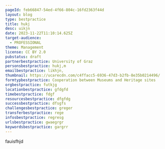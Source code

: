 ```yaml
---
pageId: feb66847-54ed-4f66-804c-16fd2363f44d
layout: blog
type: bestpractice
title: hukj
desc: uikjn
date: 2023-11-22T11:10:14.625Z
target-audience:
  - PROFESSIONAL
theme: Management
license: CC BY 2.0
pubstatus: draft
partnerbestpractice: University of Graz
personsbestpractice: hukj,m
emailbestpractice: likhjn,
thumbnail: https://ucarecdn.com/c4ffacc5-6936-47d3-b2fb-8e35b0214496/
formtypbestpractice: Cooperation between Museums and Heritage sites
orgbestpractice: futkjg
locationbestpractice: gfdgfd
timebestpractice: fdgf
resourcesbestpractice: dfgfdg
successbestpractice: dfsgfs
challengesbestpractice: greger
transferbestpractice: rege
infosbestpractice: regresg
urlsbestpractice: gwaegrgr
keywordsbestpractice: gargrr
---
```

f﻿auisfhjd